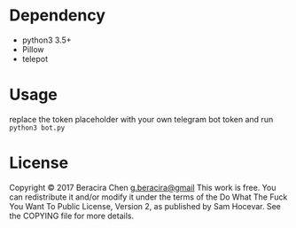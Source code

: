 # Dependency
* python3 3.5+
* Pillow
* telepot

# Usage
replace the token placeholder with your own telegram bot token and run
    ```python3 bot.py```

# License
Copyright © 2017 Beracira Chen <g.beracira@gmail>
This work is free. You can redistribute it and/or modify it under the
terms of the Do What The Fuck You Want To Public License, Version 2,
as published by Sam Hocevar. See the COPYING file for more details.
